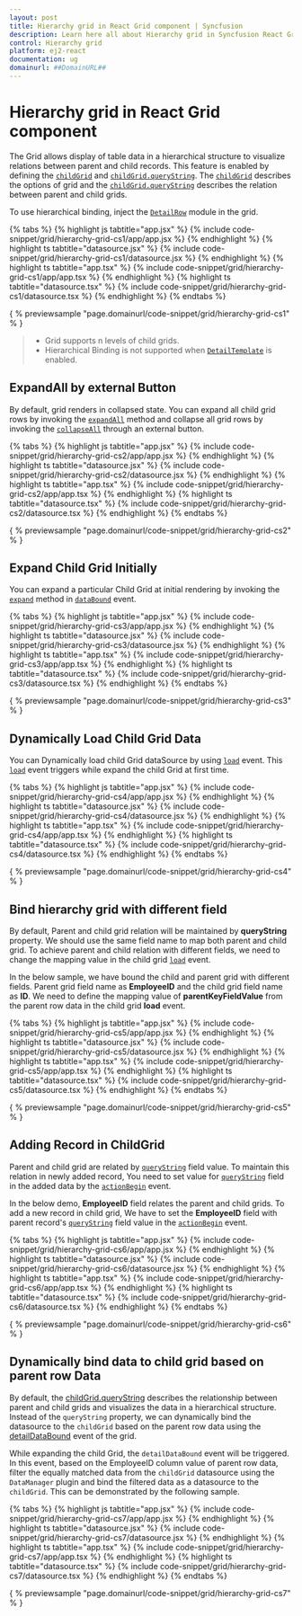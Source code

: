 ```yaml
---
layout: post
title: Hierarchy grid in React Grid component | Syncfusion
description: Learn here all about Hierarchy grid in Syncfusion React Grid component of Syncfusion Essential JS 2 and more.
control: Hierarchy grid 
platform: ej2-react
documentation: ug
domainurl: ##DomainURL##
---
```


# Hierarchy grid in React Grid component

The Grid allows display of table data in a hierarchical structure to visualize relations between parent and child records.
This feature is enabled by defining the [`childGrid`](https://ej2.syncfusion.com/angular/documentation/api/grid/#childgrid) and
[`childGrid.queryString`](https://ej2.syncfusion.com/angular/documentation/api/grid/#querystring). The [`childGrid`](https://ej2.syncfusion.com/angular/documentation/api/grid/#childgrid)
describes the options of grid and the [`childGrid.queryString`](https://ej2.syncfusion.com/angular/documentation/api/grid/#querystring)
describes the relation between parent and child grids.

To use hierarchical binding, inject the [`DetailRow`](https://ej2.syncfusion.com/angular/documentation/api/grid/detailRow/) module in the grid.

{% tabs %}
{% highlight js tabtitle="app.jsx" %}
{% include code-snippet/grid/hierarchy-grid-cs1/app/app.jsx %}
{% endhighlight %}
{% highlight ts tabtitle="datasource.jsx" %}
{% include code-snippet/grid/hierarchy-grid-cs1/datasource.jsx %}
{% endhighlight %}
{% highlight ts tabtitle="app.tsx" %}
{% include code-snippet/grid/hierarchy-grid-cs1/app/app.tsx %}
{% endhighlight %}
{% highlight ts tabtitle="datasource.tsx" %}
{% include code-snippet/grid/hierarchy-grid-cs1/datasource.tsx %}
{% endhighlight %}
{% endtabs %}

{ % previewsample "page.domainurl/code-snippet/grid/hierarchy-grid-cs1" % }

> * Grid supports n levels of child grids.
> * Hierarchical Binding is not supported when [`DetailTemplate`](https://ej2.syncfusion.com/angular/documentation/api/grid/#detailtemplate) is enabled.

## ExpandAll by external Button

By default, grid renders in collapsed state.
You can expand all child grid rows by invoking the [`expandAll`](https://ej2.syncfusion.com/angular/documentation/api/grid/detailRow/#expandall) method and collapse all grid rows by invoking
the [`collapseAll`](https://ej2.syncfusion.com/angular/documentation/api/grid/detailRow/#collapseall) through an external button.

{% tabs %}
{% highlight js tabtitle="app.jsx" %}
{% include code-snippet/grid/hierarchy-grid-cs2/app/app.jsx %}
{% endhighlight %}
{% highlight ts tabtitle="datasource.jsx" %}
{% include code-snippet/grid/hierarchy-grid-cs2/datasource.jsx %}
{% endhighlight %}
{% highlight ts tabtitle="app.tsx" %}
{% include code-snippet/grid/hierarchy-grid-cs2/app/app.tsx %}
{% endhighlight %}
{% highlight ts tabtitle="datasource.tsx" %}
{% include code-snippet/grid/hierarchy-grid-cs2/datasource.tsx %}
{% endhighlight %}
{% endtabs %}

{ % previewsample "page.domainurl/code-snippet/grid/hierarchy-grid-cs2" % }

## Expand Child Grid Initially

You can expand a particular Child Grid at initial rendering by invoking the [`expand`](https://ej2.syncfusion.com/angular/documentation/api/grid/detailRow/#expand) method in [`dataBound`](https://ej2.syncfusion.com/angular/documentation/api/grid/#databound) event.

{% tabs %}
{% highlight js tabtitle="app.jsx" %}
{% include code-snippet/grid/hierarchy-grid-cs3/app/app.jsx %}
{% endhighlight %}
{% highlight ts tabtitle="datasource.jsx" %}
{% include code-snippet/grid/hierarchy-grid-cs3/datasource.jsx %}
{% endhighlight %}
{% highlight ts tabtitle="app.tsx" %}
{% include code-snippet/grid/hierarchy-grid-cs3/app/app.tsx %}
{% endhighlight %}
{% highlight ts tabtitle="datasource.tsx" %}
{% include code-snippet/grid/hierarchy-grid-cs3/datasource.tsx %}
{% endhighlight %}
{% endtabs %}

{ % previewsample "page.domainurl/code-snippet/grid/hierarchy-grid-cs3" % }

## Dynamically Load Child Grid Data

You can Dynamically load child Grid dataSource by using [`load`](https://ej2.syncfusion.com/angular/documentation/api/grid/#load) event. This [`load`](https://ej2.syncfusion.com/angular/documentation/api/grid/#load) event triggers while expand the child Grid at first time.

{% tabs %}
{% highlight js tabtitle="app.jsx" %}
{% include code-snippet/grid/hierarchy-grid-cs4/app/app.jsx %}
{% endhighlight %}
{% highlight ts tabtitle="datasource.jsx" %}
{% include code-snippet/grid/hierarchy-grid-cs4/datasource.jsx %}
{% endhighlight %}
{% highlight ts tabtitle="app.tsx" %}
{% include code-snippet/grid/hierarchy-grid-cs4/app/app.tsx %}
{% endhighlight %}
{% highlight ts tabtitle="datasource.tsx" %}
{% include code-snippet/grid/hierarchy-grid-cs4/datasource.tsx %}
{% endhighlight %}
{% endtabs %}

{ % previewsample "page.domainurl/code-snippet/grid/hierarchy-grid-cs4" % }

## Bind hierarchy grid with different field

By default, Parent and child grid relation will be maintained by **queryString** property. We should use the same field name to map both parent and child grid. To achieve parent and child relation with different fields, we need to change the mapping value in the child grid [`load`](https://ej2.syncfusion.com/angular/documentation/api/grid/#load) event.

In the below sample, we have bound the child and parent grid with different fields. Parent grid field name as **EmployeeID** and the child grid field name as **ID**. We need to define the mapping value of **parentKeyFieldValue** from the parent row data in the child grid **load** event.

{% tabs %}
{% highlight js tabtitle="app.jsx" %}
{% include code-snippet/grid/hierarchy-grid-cs5/app/app.jsx %}
{% endhighlight %}
{% highlight ts tabtitle="datasource.jsx" %}
{% include code-snippet/grid/hierarchy-grid-cs5/datasource.jsx %}
{% endhighlight %}
{% highlight ts tabtitle="app.tsx" %}
{% include code-snippet/grid/hierarchy-grid-cs5/app/app.tsx %}
{% endhighlight %}
{% highlight ts tabtitle="datasource.tsx" %}
{% include code-snippet/grid/hierarchy-grid-cs5/datasource.tsx %}
{% endhighlight %}
{% endtabs %}

{ % previewsample "page.domainurl/code-snippet/grid/hierarchy-grid-cs5" % }

## Adding Record in ChildGrid

Parent and child grid are related by [`queryString`](https://ej2.syncfusion.com/angular/documentation/api/grid/#querystring) field value.
To maintain this relation in newly added record, You need to set value for [`queryString`](https://ej2.syncfusion.com/angular/documentation/api/grid/#querystring) field in the added data by the [`actionBegin`](https://ej2.syncfusion.com/angular/documentation/api/grid/#actionbegin) event.

In the below demo, **EmployeeID** field relates the parent and child grids. To add a new record in child grid, We have to set the **EmployeeID** field with parent record's [`queryString`](https://ej2.syncfusion.com/angular/documentation/api/grid/#querystring) field value in the [`actionBegin`](https://ej2.syncfusion.com/angular/documentation/api/grid/#actionbegin) event.

{% tabs %}
{% highlight js tabtitle="app.jsx" %}
{% include code-snippet/grid/hierarchy-grid-cs6/app/app.jsx %}
{% endhighlight %}
{% highlight ts tabtitle="datasource.jsx" %}
{% include code-snippet/grid/hierarchy-grid-cs6/datasource.jsx %}
{% endhighlight %}
{% highlight ts tabtitle="app.tsx" %}
{% include code-snippet/grid/hierarchy-grid-cs6/app/app.tsx %}
{% endhighlight %}
{% highlight ts tabtitle="datasource.tsx" %}
{% include code-snippet/grid/hierarchy-grid-cs6/datasource.tsx %}
{% endhighlight %}
{% endtabs %}

{ % previewsample "page.domainurl/code-snippet/grid/hierarchy-grid-cs6" % }

## Dynamically bind data to child grid based on parent row Data

By default, the [childGrid.queryString](https://ej2.syncfusion.com/angular/documentation/api/grid/#querystring) describes the relationship between parent and child grids and visualizes the data in a hierarchical structure. Instead of the `queryString` property, we can dynamically bind the datasource to the `childGrid` based on the parent row data using the [detailDataBound](https://ej2.syncfusion.com/angular/documentation/api/grid/#detaildatabound) event of the grid.

While expanding the child Grid, the `detailDataBound` event will be triggered. In this event, based on the EmployeeID column value of parent row data, filter the equally matched data from the `childGrid` datasource using the `DataManager` plugin and bind the filtered data as a datasource to the `childGrid`. This can be demonstrated by the following sample.

{% tabs %}
{% highlight js tabtitle="app.jsx" %}
{% include code-snippet/grid/hierarchy-grid-cs7/app/app.jsx %}
{% endhighlight %}
{% highlight ts tabtitle="datasource.jsx" %}
{% include code-snippet/grid/hierarchy-grid-cs7/datasource.jsx %}
{% endhighlight %}
{% highlight ts tabtitle="app.tsx" %}
{% include code-snippet/grid/hierarchy-grid-cs7/app/app.tsx %}
{% endhighlight %}
{% highlight ts tabtitle="datasource.tsx" %}
{% include code-snippet/grid/hierarchy-grid-cs7/datasource.tsx %}
{% endhighlight %}
{% endtabs %}

{ % previewsample "page.domainurl/code-snippet/grid/hierarchy-grid-cs7" % }
